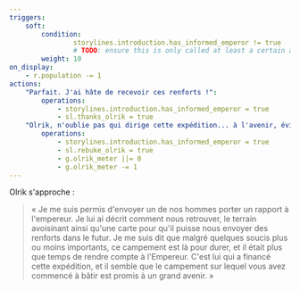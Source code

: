 ```yaml
---
triggers:
    soft:
        condition:
                storylines.introduction.has_informed_emperor != true
                # TODO: ensure this is only called at least a certain amount of turn after the introduction
        weight: 10
on_display:
    - r.population -= 1
actions:
    "Parfait. J'ai hâte de recevoir ces renforts !":
        operations:
            - storylines.introduction.has_informed_emperor = true
            - sl.thanks_olrik = true
    "Olrik, n'oublie pas qui dirige cette expédition... à l'avenir, évite les initiatives.":
        operations:
            - storylines.introduction.has_informed_emperor = true
            - sl.rebuke_olrik = true
            - g.olrik_meter ||= 0
            - g.olrik_meter -= 1
---
```


Olrik s'approche :

> « Je me suis permis d'envoyer un de nos hommes porter un rapport à l'empereur. Je lui ai décrit comment nous retrouver, le terrain avoisinant ainsi qu'une carte pour qu'il puisse nous envoyer des renforts dans le futur. 
Je me suis dit que malgré quelques soucis plus ou moins importants, ce campement est là pour durer, et il était plus que temps de rendre compte à l'Empereur. C'est lui qui a financé cette expédition, et il semble que le campement sur lequel vous avez commencé à bâtir est promis à un grand avenir. »
